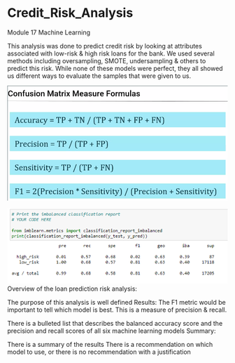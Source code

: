 # Credit_Risk_Analysis
Module 17 Machine Learning

This analysis was done to predict credit risk by looking at attributes associated with low-risk & high risk loans for the bank. We used several methods including oversampling, SMOTE, undersampling & others to predict this risk. While none of these models were perfect, they all showed us different ways to evaluate the samples that were given to us. 

![](https://github.com/PDob02/Credit_Risk_Analysis/blob/main/Resources/Confusion_Matrix_Measure_Formulas.png)

![](https://github.com/PDob02/Credit_Risk_Analysis/blob/main/Resources/Imbalanced_Classification.png)
Overview of the loan prediction risk analysis:

The purpose of this analysis is well defined
Results: The F1 metric would be important to tell which model is best. This is a measure of precision & recall. 

There is a bulleted list that describes the balanced accuracy score and the precision and recall scores of all six machine learning models
Summary:

There is a summary of the results 
There is a recommendation on which model to use, or there is no recommendation with a justification

